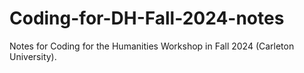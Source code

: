 # Coding-for-DH-Fall-2024-notes

Notes for Coding for the Humanities Workshop in Fall 2024 (Carleton University).